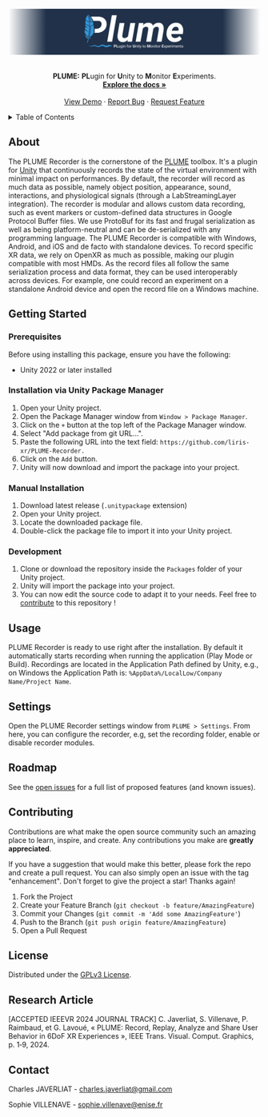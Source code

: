 <a name="readme-top"></a>
<div align="center">
    <a href="https://github.com/Plateforme-VR-ENISE/PLUME">
        <picture>
            <source media="(prefers-color-scheme: dark)" srcset="/Documentation~/Images/plume_banner_dark.png">
            <source media="(prefers-color-scheme: light)" srcset="/Documentation~/Images/plume_banner_light.png">
            <img alt="PLUME banner." src="/Documentation~/Images/plume_banner_dark.png">
        </picture>
    </a>
    <br />
    <br />
    <p align="center">
        <strong>PLUME:</strong> <strong>PL</strong>ugin for <strong>U</strong>nity to <strong>M</strong>onitor <strong>E</strong>xperiments.
        <br />
        <a href="https://github.com/Plateforme-VR-ENISE/PLUME/Documentation~/"><strong>Explore the docs »</strong></a>
        <br />
        <br />
        <a href="https://github.com/Plateforme-VR-ENISE/PLUME">View Demo</a>
        ·
        <a href="https://github.com/Plateforme-VR-ENISE/PLUME/issues">Report Bug</a>
        ·
        <a href="https://github.com/Plateforme-VR-ENISE/PLUME/issues">Request Feature</a>
    </p>
</div>

<details>
    <summary>Table of Contents</summary>
    <ol>
        <li>
            <a href="#about-the-project">About The Project</a>
        </li>
        <li>
            <a href="#getting-started">Getting Started</a>
            <ul>
                <li><a href="#prerequisites">Prerequisites</a></li>
                <li><a href="#installation">Installation via Unity Package Manager</a></li>
                <li><a href="#manual-installation">Manual Installation</a></li>
                <li><a href="#development-installation">Installation for development</a></li>
            </ul>
        </li>
        <li><a href="#usage">Usage</a></li>
        <li><a href="#settings">Settings</a></li>
        <li><a href="#roadmap">Roadmap</a></li>
        <li><a href="#contributing">Contributing</a></li>
        <li><a href="#license">License</a></li>
        <li><a href="#contact">Contact</a></li>
    </ol>
</details>

## About

The PLUME Recorder is the cornerstone of the <a href="https://github.com/liris-xr/PLUME">PLUME</a> toolbox. It's a plugin for <a href="https://unity.com/">Unity</a> that continuously records the state of the virtual environment with minimal impact on performances. By default, the recorder will record as much data as possible, namely object position, appearance, sound, interactions, and physiological signals (through a LabStreamingLayer integration). The recorder is modular and allows custom data recording, such as event markers or custom-defined data structures in Google Protocol Buffer files. We use ProtoBuf for its fast and frugal serialization as well as being platform-neutral and can be de-serialized with any programming language. The PLUME Recorder is compatible with Windows, Android, and iOS and de facto with standalone devices. To record specific XR data, we rely on OpenXR as much as possible, making our plugin compatible with most HMDs. As the record files all follow the same serialization process and data format, they can be used interoperably across devices. For example, one could record an experiment on a standalone Android device and open the record file on a Windows machine.

## Getting Started

### Prerequisites
Before using installing this package, ensure you have the following:
* Unity 2022 or later installed

### Installation via Unity Package Manager
1. Open your Unity project.
2. Open the Package Manager window from `Window > Package Manager`.
3. Click on the `+` button at the top left of the Package Manager window.
4. Select "Add package from git URL...".
5. Paste the following URL into the text field: `https://github.com/liris-xr/PLUME-Recorder.`
6. Click on the `Add` button.
7. Unity will now download and import the package into your project.

### Manual Installation
1. Download latest release (`.unitypackage` extension)
2. Open your Unity project.
3. Locate the downloaded package file.
4. Double-click the package file to import it into your Unity project.

### Development
1. Clone or download the repository inside the `Packages` folder of your Unity project.
2. Unity will import the package into your project.
3. You can now edit the source code to adapt it to your needs. Feel free to <a href="#contributing">contribute</a> to this repository !

## Usage
PLUME Recorder is ready to use right after the installation. By default it automatically starts recording when running the application (Play Mode or Build). Recordings are located in the Application Path defined by Unity, e.g., on Windows the Application Path is: `%AppData%/LocalLow/Company Name/Project Name`.


## Settings
Open the PLUME Recorder settings window from `PLUME > Settings`.
From here, you can configure the recorder, e.g, set the recording folder, enable or disable recorder modules.

## Roadmap

See the [open issues](https://github.com/Plateforme-VR-ENISE/PLUME/issues) for a full list of proposed features (and
known issues).

## Contributing

Contributions are what make the open source community such an amazing place to learn, inspire, and create. Any
contributions you make are **greatly appreciated**.

If you have a suggestion that would make this better, please fork the repo and create a pull request. You can also
simply open an issue with the tag "enhancement".
Don't forget to give the project a star! Thanks again!

1. Fork the Project
2. Create your Feature Branch (`git checkout -b feature/AmazingFeature`)
3. Commit your Changes (`git commit -m 'Add some AmazingFeature'`)
4. Push to the Branch (`git push origin feature/AmazingFeature`)
5. Open a Pull Request

## License

Distributed under the <a href="https://github.com/liris-xr/PLUME-Recorder/blob/master/LICENSE.md">GPLv3 License</a>.

## Research Article
[ACCEPTED IEEEVR 2024 JOURNAL TRACK] C. Javerliat, S. Villenave, P. Raimbaud, et G. Lavoué, « PLUME: Record, Replay, Analyze and Share User Behavior in 6DoF XR Experiences », IEEE Trans. Visual. Comput. Graphics, p. 1‑9, 2024.


## Contact

Charles JAVERLIAT - charles.javerliat@gmail.com

Sophie VILLENAVE - sophie.villenave@enise.fr